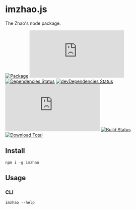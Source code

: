 # imzhao.js

The Zhao's node package.

[![Package](https://img.shields.io/npm/v/imzhao)](https://www.npmjs.com/package/imzhao)
[![License](https://img.shields.io/github/license/archtaurus/imzhao.js)](https://github.com/archtaurus/imzhao.js/blob/master/LICENSE)
[![Dependencies Status](https://status.david-dm.org/gh/archtaurus/imzhao.js.svg)](https://david-dm.org/archtaurus/imzhao.js)
[![devDependencies Status](https://status.david-dm.org/gh/archtaurus/imzhao.js.svg?type=dev)](https://david-dm.org/archtaurus/imzhao.js?type=dev)
[![Last Commit](https://img.shields.io/github/last-commit/archtaurus/imzhao.js)](https://github.com/archtaurus/imzhao.js)
[![Build Status](https://travis-ci.com/archtaurus/imzhao.js.svg?branch=master)](https://travis-ci.com/archtaurus/imzhao.js)
[![Download Total](https://img.shields.io/npm/dt/imzhao)](https://github.com/archtaurus/imzhao.js)

## Install

``` shell
npm i -g imzhao
```

## Usage

### CLI

``` shell
imzhao --help
```

